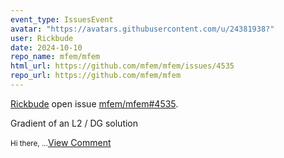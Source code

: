 ```yaml
---
event_type: IssuesEvent
avatar: "https://avatars.githubusercontent.com/u/24381938?"
user: Rickbude
date: 2024-10-10
repo_name: mfem/mfem
html_url: https://github.com/mfem/mfem/issues/4535
repo_url: https://github.com/mfem/mfem
---
```


<a href='https://github.com/Rickbude' target='_blank'>Rickbude</a> open issue <a href='https://github.com/mfem/mfem/issues/4535' target='_blank'>mfem/mfem#4535</a>.

<p>Gradient of an L2 / DG solution</p><small>Hi there,...</small><a href='https://github.com/mfem/mfem/issues/4535' target='_blank'>View Comment</a>